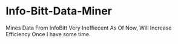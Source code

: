 # Info-Bitt-Data-Miner
Mines Data From InfoBitt
Very Ineffiecent As Of Now, Will Increase Efficiency Once I have some time.
